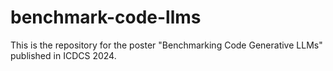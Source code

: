# benchmark-code-llms
This is the repository for the poster "Benchmarking Code Generative LLMs" published in ICDCS 2024.
